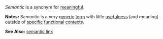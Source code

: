 *Semantic* is a synonym for [meaningful](https://github.com/gcassel/Modular-Organization-Terminology/blob/master/terms/mean.md).
		
**Notes:** *Semantic* is a very [generic](https://github.com/gcassel/Modular-Organization-Terminology/blob/master/terms/generic.md) [term](https://github.com/gcassel/Modular-Organization-Terminology/blob/master/terms/term.md) with little [usefulness](https://github.com/gcassel/Modular-Organization-Terminology/blob/master/terms/use.md) (and meaning) outside of [specific](https://github.com/gcassel/Modular-Organization-Terminology/blob/master/terms/specific.md) [functional](https://github.com/gcassel/Modular-Organization-Terminology/blob/master/terms/function.md) [contexts](https://github.com/gcassel/Modular-Organization-Terminology/blob/master/terms/context.md).
		
**See Also:** [semantic link](https://github.com/gcassel/Modular-Organization-Terminology/blob/master/terms/semantic-link.md)
